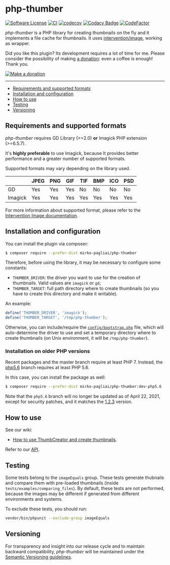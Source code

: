 # php-thumber

[![Software License](https://img.shields.io/badge/license-MIT-brightgreen.svg?style=flat-square)](LICENSE.txt)
[![CI](https://github.com/mirko-pagliai/php-thumber/actions/workflows/ci.yml/badge.svg)](https://github.com/mirko-pagliai/php-thumber/actions/workflows/ci.yml)
[![codecov](https://codecov.io/gh/mirko-pagliai/php-thumber/branch/master/graph/badge.svg)](https://codecov.io/gh/mirko-pagliai/php-thumber)
[![Codacy Badge](https://api.codacy.com/project/badge/Grade/afadd01c29e141d28b22549c030bb7f5)](https://www.codacy.com/app/mirko.pagliai/php-thumber?utm_source=github.com&amp;utm_medium=referral&amp;utm_content=mirko-pagliai/php-thumber&amp;utm_campaign=Badge_Grade)
[![CodeFactor](https://www.codefactor.io/repository/github/mirko-pagliai/php-thumber/badge)](https://www.codefactor.io/repository/github/mirko-pagliai/php-thumber)

*php-thumber* is a PHP library for creating thumbnails on the fly and it implements a file cache for thumbnails.
It uses [intervention/image](https://github.com/Intervention/image), working as wrapper.

Did you like this plugin? Its development requires a lot of time for me.
Please consider the possibility of making [a donation](//paypal.me/mirkopagliai): even a coffee is enough! Thank you.

[![Make a donation](https://www.paypalobjects.com/webstatic/mktg/logo-center/logo_paypal_carte.jpg)](//paypal.me/mirkopagliai)

***

*   [Requirements and supported formats](#requirements-and-supported-formats)
*   [Installation and configuration](#installation-and-configuration)
*   [How to use](#how-to-use)
*   [Testing](#testing)
*   [Versioning](#versioning)

## Requirements and supported formats
*php-thumber* requires GD Library (>=2.0) **or** Imagick PHP extension
(>=6.5.7).

It's **highly preferable** to use Imagick, because It provides better
performance and a greater number of supported formats.

Supported formats may vary depending on the library used.

|         | JPEG | PNG | GIF | TIF | BMP | ICO | PSD |
|---------|------|-----|-----|-----|-----|-----|-----|
| GD      | Yes  | Yes | Yes | No  | No  | No  | No  |
| Imagick | Yes  | Yes | Yes | Yes | Yes | Yes | Yes |

For more information about supported format, please refer to the
[Intervention Image documentation](http://image.intervention.io/getting_started/formats).

## Installation and configuration
You can install the plugin via composer:
```bash
$ composer require --prefer-dist mirko-pagliai/php-thumber
```

Therefore, before using the library, it may be necessary to configure some constants:

*   `THUMBER_DRIVER`: the driver you want to use for the creation of thumbnails. Valid values are `imagick` or `gd`;
*   `THUMBER_TARGET`: full path directory where to create thumbnails (so you have to create this directory and make it writable).

An example:
```php
define('THUMBER_DRIVER', 'imagick');
define('THUMBER_TARGET', '/tmp/php-thumber');
```

Otherwise, you can include/require the [`config/bootstrap.php`](https://github.com/mirko-pagliai/php-thumber/blob/master/config/bootstrap.php) file, which will auto-determine the driver to use and set a temporary directory where to create thumbnails (on Unix environment, it will be `/tmp/php-thumber`).

### Installation on older PHP versions
Recent packages and the master branch require at least PHP 7.
Instead, the [php5.6](//github.com/mirko-pagliai/php-thumber/tree/php5.6) branch
requires at least PHP 5.6.

In this case, you can install the package as well:
```bash
$ composer require --prefer-dist mirko-pagliai/php-thumber:dev-php5.6
```

Note that the `php5.6` branch will no longer be updated as of April 22, 2021,
except for security patches, and it matches the
[1.2.3](https://github.com/mirko-pagliai/php-thumber/releases/tag/1.2.3) version.

## How to use
See our wiki:
*   [How to use ThumbCreator and create thumbnails](https://github.com/mirko-pagliai/php-thumber/wiki/How-to-use-ThumbCreator-and-create-thumbnails).

Refer to our [API](//mirko-pagliai.github.io/php-thumber).

## Testing
Some tests belong to the `imageEquals` group. These tests generate thubnails and compare them with pre-loaded thumbnails (inside `tests/examples/comparing_files`).
By default, these tests are not performed, because the images may be different if generated from different environments and systems.

To exclude these tests, you should run:
```bash
vendor/bin/phpunit --exclude-group imageEquals
```

## Versioning
For transparency and insight into our release cycle and to maintain backward
compatibility, *php-thumber* will be maintained under the
[Semantic Versioning guidelines](http://semver.org).
